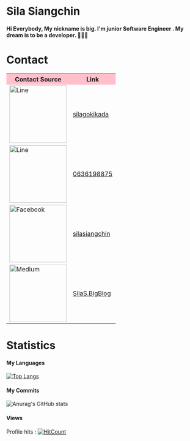 # Sila Siangchin


<h4>Hi Everybody, My nickname is big. I'm junior Software Engineer . My dream is to be a developer. 👋🤔😎 </h4>


# Contact

<table style="width:100%;">
      <tr style="background-color: pink">
        <th >Contact Source</th>
        <th >Link</th>
      </tr>
      <tr>
        <td><img src="https://cdn.icon-icons.com/icons2/3053/PNG/512/line_macos_bigsur_icon_190036.png" alt="Line" width="150" height="150" ></td>
        <td><a href="https://line.me/ti/p/-cw_eSTJHt">silagokikada</a></td>
      </tr>
      <tr>
        <td><img src="https://cdn-icons-png.flaticon.com/512/455/455907.png" alt="Line" width="150" height="150" ></td>
        <td><a href="https://line.me/ti/p/-cw_eSTJHt">0636198875</a></td>
      </tr>
      <tr>
        <td><img src="https://cdn-icons-png.flaticon.com/512/733/733547.png" alt="Facebook" width="150" height="150" ></td>
        <td><a href="https://www.facebook.com/profile.php?id=100002673007861">silasiangchin</a></td>
      </tr>
      <tr>
         <td><img src="https://cdn-icons-png.flaticon.com/512/5968/5968906.png" alt="Medium" width="150" height="150"></td>
         <td><a href="https://medium.com/@ricksiras14">SilaS.BigBlog</a></td>
      </tr>
    </table>


# Statistics
<h4>My Languages</h4>

[![Top Langs](https://github-readme-stats.vercel.app/api/top-langs/?username=silabig1294)](https://github.com/anuraghazra/github-readme-stats)

<h4>My Commits</h4>

![Anurag's GitHub stats](https://github-readme-stats.vercel.app/api?username=silabig1294&show_icons=true&theme=radical)
<!--![Anurag's GitHub stats](https://github-readme-stats.vercel.app/api?username=silabig1294&count_private=true)-->

<h4>Views</h4>

Profile hits : [![HitCount](https://hits.dwyl.com/silabig1294/silabig1294.svg?style=flat-square&show=unique)](http://hits.dwyl.com/silabig1294/silabig1294)



<!--
**silabig1294/silabig1294** is a ✨ _special_ ✨ repository because its `README.md` (this file) appears on your GitHub profile.

Here are some ideas to get you started:

- 🔭 I’m currently working on ...
- 🌱 I’m currently learning ...
- 👯 I’m looking to collaborate on ...
- 🤔 I’m looking for help with ...
- 💬 Ask me about ...
- 📫 How to reach me: ...
- 😄 Pronouns: ...
- ⚡ Fun fact: ...
-->
